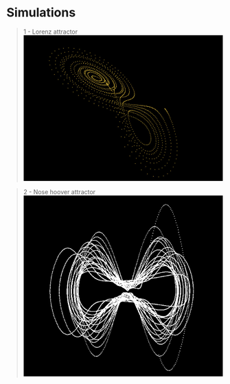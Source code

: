 # Simulations
> 1 - Lorenz attractor
> ![Screenshot](https://github.com/tarundhurwe/Simulations/blob/main/images/lorenzRes.jpeg)

> 2 - Nose hoover attractor
> ![Screenshot](https://github.com/tarundhurwe/Simulations/blob/main/images/nosehoover.png)

